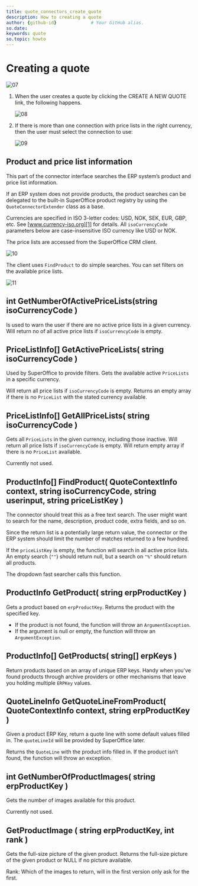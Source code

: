 ```yaml
---
title: quote_connectors_create_quote      
description: How to creating a quote
author: {github-id}             # Your GitHub alias.
so.date:
keywords: quote
so.topic: howto
---
```


# Creating a quote

![07][img1]

1. When the user creates a quote by clicking the CREATE A NEW QUOTE link, the following happens.

    ![08][img2]

2. If there is more than one connection with price lists in the right currency, then the user must select the connection to use:

    ![09][img3]

## Product and price list information

This part of the connector interface searches the ERP system’s product and price list information.

If an ERP system does not provide products, the product searches can be delegated to the built-in SuperOffice product registry by using the `QuoteConnectorExtender` class as a base.

Currencies are specified in ISO 3-letter codes: USD, NOK, SEK, EUR, GBP, etc. See [www.currency-iso.org][1] for details. All `isoCurrencyCode` parameters below are case-insensitive ISO currency like USD or NOK.

The price lists are accessed from the SuperOffice CRM client.

![10][img4]

The client uses `FindProduct` to do simple searches. You can set filters on the available price lists.

![11][img5]

## int GetNumberOfActivePriceLists(string isoCurrencyCode )

Is used to warn the user if there are no active price lists in a given currency. Will return no of all active price lists if `isoCurrencyCode` is empty.

## PriceListInfo[] GetActivePriceLists( string isoCurrencyCode )

Used by SuperOffice to provide filters. Gets the available active `PriceLists` in a specific currency.

Will return all price lists if `isoCurrencyCode` is empty. Returns an empty array if there is no `PriceList` with the stated currency available.

## PriceListInfo[] GetAllPriceLists( string isoCurrencyCode )

Gets all `PriceLists` in the given currency, including those inactive. Will return all price lists if `isoCurrencyCode` is empty. Will return empty array if there is no `PriceList` available.

Currently not used.

## ProductInfo[] FindProduct( QuoteContextInfo context, string isoCurrencyCode, string userinput, string priceListKey )

The connector should treat this as a free text search. The user might want to search for the name, description, product code, extra fields, and so on.

Since the return list is a potentially large return value, the connector or the ERP system should limit the number of matches returned to a few hundred.

If the `priceListKey` is empty, the function will search in all active price lists. An empty search (`""`) should return null, but a search on `"%"` should return all products.

The dropdown fast searcher calls this function.

## ProductInfo GetProduct( string erpProductKey )

Gets a product based on `erpProductKey`. Returns the product with the specified key.

* If the product is not found, the function will throw an `ArgumentException`.
* If the argument is null or empty, the function will throw an `ArgumentException`.

## ProductInfo[] GetProducts( string[] erpKeys )

Return products based on an array of unique ERP keys. Handy when you’ve found products through archive providers or other mechanisms that leave you holding multiple  `ERPKey` values.

## QuoteLineInfo GetQuoteLineFromProduct( QuoteContextInfo context, string erpProductKey )

Given a product ERP Key, return a quote line with some default values filled in. The `quoteLineId` will be provided by SuperOffice later.

Returns the `QuoteLine` with the product info filled in. If the product isn’t found, the function will throw an exception.

## int GetNumberOfProductImages( string erpProductKey )

Gets the number of images available for this product.

Currently not used.

## GetProductImage ( string erpProductKey, int rank )

Gets the full-size picture of the given product. Returns the full-size picture of the given product or NULL if no picture available.

Rank: Which of the images to return, will in the first version only ask for the first.

<!-- Referenced links -->
[1]: http://www.currency-iso.org/dl_iso_table_a1.xls

<!-- Referenced images -->
[img1]: media/image007.jpg
[img2]: media/image008.jpg
[img3]: media/image009.png
[img4]: media/image010.png
[img5]: media/image011.jpg

